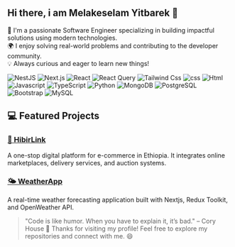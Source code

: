## Hi there, i am Melakeselam Yitbarek 👋
🚀 I'm a passionate Software Engineer specializing in building impactful solutions using modern technologies.  
🌍 I enjoy solving real-world problems and contributing to the developer community.  
💡 Always curious and eager to learn new things!

![NestJS](https://img.shields.io/badge/NestJS-E0234E?style=circular&logo=nestjs&logoColor=white)
![Next.js](https://img.shields.io/badge/Next.js-ffffff?style=circular&logo=nextjs&logoColor=black)
![React](https://img.shields.io/badge/React-61DAFB?style=flat&logo=react&logoColor=white)
![React Query](https://img.shields.io/badge/ReactQuery-FF4154?style=flat&logo=reactquery&logoColor=white)
![Tailwind Css](https://img.shields.io/badge/TailwindCSS-06B6D4?style=flat&logo=tailwindcss&logoColor=white)
![css](https://img.shields.io/badge/CSS3-1572B6?style=round&logo=css3&logoColor=white)
![Html](https://img.shields.io/badge/HTML5-E34F26?style=flat&logo=HTML5&logoColor=white)
![Javascript](https://img.shields.io/badge/JavaScript-F7DF1E?style=flat&logo=javascript&logoColor=white)
![TypeScript](https://img.shields.io/badge/TypeScript-3178C6?style=flat&logo=typescript&logoColor=white)
![Python](https://img.shields.io/badge/Python-3776AB?style=flat&logo=python&logoColor=white)
![MongoDB](https://img.shields.io/badge/MongoDB-47A248?style=flat&logo=mongodb&logoColor=white)
![PostgreSQL](https://img.shields.io/badge/PostgreSQL-4169E1?style=flat&logo=postgresql&logoColor=white)
![Bootstrap](https://img.shields.io/badge/Bootstrap-7952B3?style=flat&logo=bootstrap&logoColor=white)
![MySQL](https://img.shields.io/badge/MySQL-4479A1?style=flat&logo=mysql&logoColor=white)

## 💻 Featured Projects
### [🌟 HibirLink](https://github.com/melegithubyit/HibirLink)
A one-stop digital platform for e-commerce in Ethiopia. It integrates online marketplaces, delivery services, and auction systems.

### [🌤️ WeatherApp](https://github.com/melegithubyit/WeatherApp)
A real-time weather forecasting application built with Nextjs, Redux Toolkit, and OpenWeather API.



> "Code is like humor. When you have to explain it, it’s bad." – Cory House
🎉 Thanks for visiting my profile! Feel free to explore my repositories and connect with me. 😄




<!--
**melegithubyit/melegithubyit** is a ✨ _special_ ✨ repository because its `README.md` (this file) appears on your GitHub profile.

Here are some ideas to get you started:

- 🔭 I’m currently working on ...
- 🌱 I’m currently learning ...
- 👯 I’m looking to collaborate on ...
- 🤔 I’m looking for help with ...
- 💬 Ask me about ...
- 📫 How to reach me: ...
- 😄 Pronouns: ...
- ⚡ Fun fact: ...
-->
